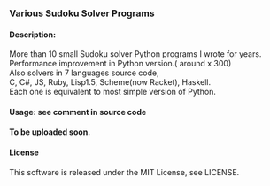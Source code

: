 ### Various Sudoku Solver Programs  
#### Description:  
 More than 10 small Sudoku solver Python programs I wrote for years.  
 Performance improvement in Python version.( around x 300)  
 Also solvers in 7 languages source code,  
 C, C#, JS, Ruby, Lisp1.5, Scheme(now Racket), Haskell.   
   Each one is equivalent to most simple  version of Python.  
#### Usage: see comment in source code    

#### To be uploaded soon.    

#### License  
 This software is released under the MIT License, see LICENSE.   
 
